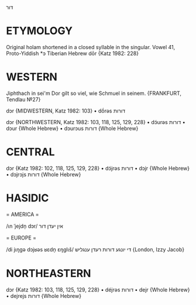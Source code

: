 דור

ETYMOLOGY
===========
Original holam shortened in a closed syllable in the singular.
Vowel 41, Proto-Yiddish *ɔ
Tiberian Hebrew dōr
{Katz 1982: 228}

WESTERN
========

Jiphthach in sei'm Dor gilt so viel, wie Schmuel in seinem.
{FRANKFURT, Tendlau №27}

dɔr {MIDWESTERN, Katz 1982: 103}
	•	dṓrəs דורות

dɔr {NORTHWESTERN, Katz 1982: 103, 118, 125, 129, 228}
	•	dɔ́urəs דורות
	•	dɔur {Whole Hebrew}
	•	dɔurɔus דורות {Whole Hebrew}

CENTRAL
========

dɔr {Katz 1982: 102, 118, 125, 129, 228}
	•	dɔ́jrəs דורות
	•	dɔjr {Whole Hebrew}
	•	dɔjrɔjs דורות {Whole Hebrew}

HASIDIC
=======
= AMERICA = 

/ɩn ˈjejdn̩ dɔr/ אין יעדן דור

= EUROPE = 

/di jɩŋgə dɔjʁəs ʁɛdn̩ ɛŋglɩš/ די יונגע דורות רעדן ענגליש  {London, Izzy Jacob}

NORTHEASTERN
==============

dɔr {Katz 1982: 103, 118, 125, 129, 228}
	•	déjrəs דורות
	•	dejr {Whole Hebrew}
	•	dejrejs דורות {Whole Hebrew}

